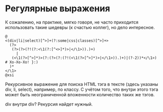 # Регулярные выражения

К сожалению, на практике, мягко говоря, не часто приходится использовать такие шедевры
(к счастью коллег), но дело интересное.

```regexp
@
<(div|li|select)[^>]+(?:some|css|classes)[^>]+>
  (?>
   (?>(?>(?!(?:<\1(?:[^<>]*)>|</\1>)).)+)
     |
   (<\1(?>[^>]*)>(?:(?>(?:(?!(<\1(?>[^>]*)>|</\1>)).)+)|(?-2))*</\1>)   # Xo-Xo-Xo! }:)
  )*
</\1>
@xsi
```

Рекурсивное выражение для поиска HTML тэга в тексте (здесь указаны div, li, select),
например, по классу. С учётом того, что внутри этого тэга может быть неограниченной
вложенности количество таких же тэгов.

div внутри div? Рекурсия найдет нужный.


